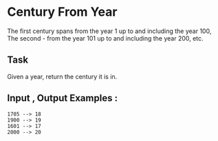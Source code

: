 # Century From Year

The first century spans from the year 1 up to and including the year 100, 
The second - from the year 101 up to and including the year 200, etc.

## Task

Given a year, return the century it is in.

## Input , Output Examples :

```
1705 --> 18
1900 --> 19
1601 --> 17
2000 --> 20
```

